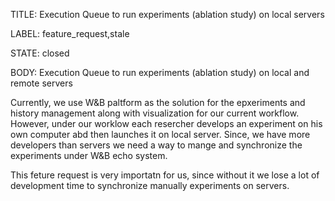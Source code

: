 TITLE:
Execution Queue to run experiments (ablation study) on local servers

LABEL:
feature_request,stale

STATE:
closed

BODY:
Execution Queue to run experiments (ablation study) on local and remote servers

Currently, we use W&B paltform as the solution for the epxeriments and  history management along with visualization for our current workflow.
However, under our worklow each resercher develops an experiment on his own computer abd then launches it on local server. 
Since, we have more developers than servers we need a way to mange and synchronize the experiments under W&B echo system.

This feture request is very importatn for us, since without it we lose a lot of development time to synchronize manually experiments on servers.

